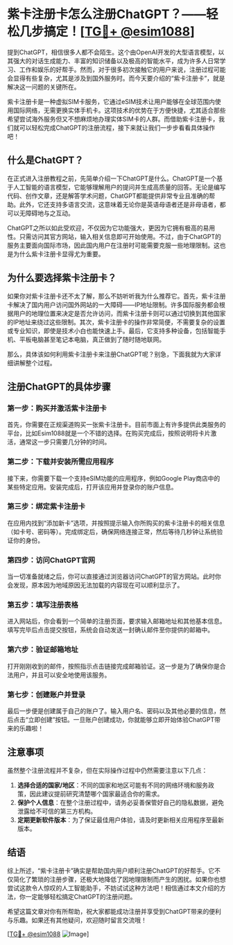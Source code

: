# 紫卡注册卡怎么注册ChatGPT？——轻松几步搞定！[[TG💪+ @esim1088](https://t.me/s/esim1088)]

提到ChatGPT，相信很多人都不会陌生。这个由OpenAI开发的大型语言模型，以其强大的对话生成能力、丰富的知识储备以及极高的智能水平，成为许多人日常学习、工作和娱乐的好帮手。然而，对于很多初次接触它的用户来说，注册过程可能会显得有些复杂，尤其是涉及到国外服务时。而今天要介绍的“紫卡注册卡”，就是解决这一问题的关键所在。

紫卡注册卡是一种虚拟SIM卡服务，它通过eSIM技术让用户能够在全球范围内使用国际网络，无需更换实体手机卡。这项技术的优势在于方便快捷，尤其适合那些希望尝试海外服务但又不想麻烦地办理实体SIM卡的人群。而借助紫卡注册卡，我们就可以轻松完成ChatGPT的注册流程，接下来就让我们一步步看看具体操作吧！

## 什么是ChatGPT？

在正式进入注册教程之前，先简单介绍一下ChatGPT是什么。ChatGPT是一个基于人工智能的语言模型，它能够理解用户的提问并生成高质量的回答。无论是编写代码、创作文章，还是解答学术问题，ChatGPT都能提供非常专业且准确的帮助。此外，它还支持多语言交流，这意味着无论你是英语母语者还是非母语者，都可以无障碍地与之互动。

ChatGPT之所以如此受欢迎，不仅因为它功能强大，更因为它拥有极高的易用性。只需访问其官方网站，输入相关信息即可开始使用。不过，由于ChatGPT的服务主要面向国际市场，因此国内用户在注册时可能需要克服一些地理限制。这也是为什么紫卡注册卡显得尤为重要。

## 为什么要选择紫卡注册卡？

如果你对紫卡注册卡还不太了解，那么不妨听听我为什么推荐它。首先，紫卡注册卡解决了国内用户访问国外网站的一大障碍——IP地址限制。许多国际服务都会根据用户的地理位置来决定是否允许访问，而紫卡注册卡则可以通过切换到其他国家的IP地址来绕过这些限制。其次，紫卡注册卡的操作非常简便，不需要复杂的设置或专业知识，即使是技术小白也能快速上手。最后，它支持多种设备，包括智能手机、平板电脑甚至笔记本电脑，真正做到了随时随地联网。

那么，具体该如何利用紫卡注册卡来注册ChatGPT呢？别急，下面我就为大家详细讲解整个过程。

## 注册ChatGPT的具体步骤

### 第一步：购买并激活紫卡注册卡

首先，你需要在正规渠道购买一张紫卡注册卡。目前市面上有许多提供此类服务的平台，比如Esim1088就是一个不错的选择。在购买完成后，按照说明将卡片激活，通常这一步只需要几分钟的时间。

### 第二步：下载并安装所需应用程序

接下来，你需要下载一个支持eSIM功能的应用程序，例如Google Play商店中的某些特定应用。安装完成后，打开该应用并登录你的账户信息。

### 第三步：绑定紫卡注册卡

在应用内找到“添加新卡”选项，并按照提示输入你所购买的紫卡注册卡的相关信息（如卡号、密码等）。完成绑定后，确保网络连接正常，然后等待几秒钟让系统验证你的身份。

### 第四步：访问ChatGPT官网

当一切准备就绪之后，你可以直接通过浏览器访问ChatGPT的官方网站。此时你会发现，原本因为地域原因无法加载的内容现在可以顺利显示了。

### 第五步：填写注册表格

进入网站后，你会看到一个简单的注册页面，要求输入邮箱地址和其他基本信息。填写完毕后点击提交按钮，系统会自动发送一封确认邮件至你提供的邮箱中。

### 第六步：验证邮箱地址

打开刚刚收到的邮件，按照指示点击链接完成邮箱验证。这一步是为了确保你是合法用户，并且可以安全地使用该服务。

### 第七步：创建账户并登录

最后一步便是创建属于自己的账户了。输入用户名、密码以及其他必要的信息，然后点击“立即创建”按钮。一旦账户创建成功，你就能够立即开始体验ChatGPT带来的乐趣啦！

## 注意事项

虽然整个注册流程并不复杂，但在实际操作过程中仍然需要注意以下几点：

1. **选择合适的国家/地区**：不同的国家和地区可能有不同的网络环境和服务政策，因此建议提前研究清楚哪个国家最适合你的需求。
2. **保护个人信息**：在整个注册过程中，请务必妥善保管好自己的隐私数据，避免泄露给不可信的第三方机构。
3. **定期更新软件版本**：为了保证最佳用户体验，请及时更新相关应用程序至最新版本。

## 结语

综上所述，“紫卡注册卡”确实是帮助国内用户顺利注册ChatGPT的好帮手。它不仅简化了繁琐的注册步骤，还极大地降低了因地理限制而产生的困扰。如果你也想尝试这款令人惊叹的人工智能助手，不妨试试这种方法吧！相信通过本文介绍的方法，你一定能够轻松搞定ChatGPT的注册问题。

希望这篇文章对你有所帮助，祝大家都能成功注册并享受到ChatGPT带来的便利与乐趣。如果还有其他疑问，欢迎随时留言交流哦！

[[TG💪+ @esim1088](https://t.me/s/esim1088) ![Image](https://i.postimg.cc/4NQfJmqS/Snipaste-2025-05-13-00-14-12.png)]